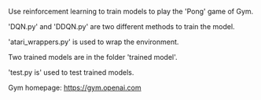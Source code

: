 Use reinforcement learning to train models to play the 'Pong' game of Gym.

'DQN.py' and 'DDQN.py' are two different methods to train the model.

'atari_wrappers.py' is used to wrap the environment.

Two trained models are in the folder 'trained model'.

'test.py is' used to test trained models.

Gym homepage: https://gym.openai.com